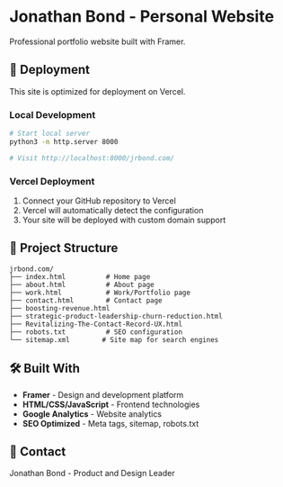 # Jonathan Bond - Personal Website

Professional portfolio website built with Framer.

## 🚀 Deployment

This site is optimized for deployment on Vercel.

### Local Development
```bash
# Start local server
python3 -m http.server 8000

# Visit http://localhost:8000/jrbond.com/
```

### Vercel Deployment
1. Connect your GitHub repository to Vercel
2. Vercel will automatically detect the configuration
3. Your site will be deployed with custom domain support

## 📁 Project Structure
```
jrbond.com/
├── index.html          # Home page
├── about.html          # About page
├── work.html           # Work/Portfolio page
├── contact.html        # Contact page
├── boosting-revenue.html
├── strategic-product-leadership-churn-reduction.html
├── Revitalizing-The-Contact-Record-UX.html
├── robots.txt          # SEO configuration
└── sitemap.xml        # Site map for search engines
```

## 🛠 Built With
- **Framer** - Design and development platform
- **HTML/CSS/JavaScript** - Frontend technologies
- **Google Analytics** - Website analytics
- **SEO Optimized** - Meta tags, sitemap, robots.txt

## 📧 Contact
Jonathan Bond - Product and Design Leader 